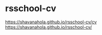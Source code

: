# rsschool-cv
https://shavanahola.github.io/rsschool-cv/cv
https://shavanahola.github.io/rsschool-cv/